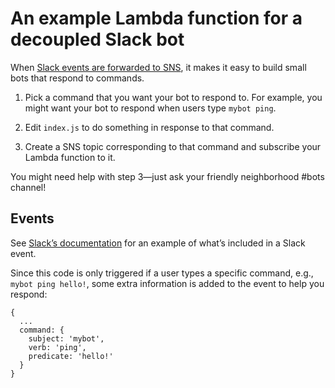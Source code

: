 # An example Lambda function for a decoupled Slack bot

When [Slack events are forwarded to SNS][slack-events-sns], it makes it easy to
build small bots that respond to commands.

1. Pick a command that you want your bot to respond to. For example, you might
   want your bot to respond when users type `mybot ping`.

2. Edit `index.js` to do something in response to that command.

3. Create a SNS topic corresponding to that command and subscribe your Lambda
   function to it.

You might need help with step 3—just ask your friendly neighborhood #bots
channel!

## Events

See [Slack’s documentation][slack-events-docs] for an example of what’s included
in a Slack event.

Since this code is only triggered if a user types a specific command, e.g.,
`mybot ping hello!`, some extra information is added to the event to help you
respond:

```
{
  ...
  command: {
    subject: 'mybot',
    verb: 'ping',
    predicate: 'hello!'
  }
}
```

[slack-events-sns]: https://github.com/chriszarate/slack-events-sns-lambda
[slack-events-docs]: https://api.slack.com/events/message
